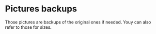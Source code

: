 # Pictures backups

Those pictures are backups of the original ones if needed. Youy can also refer to those for sizes.